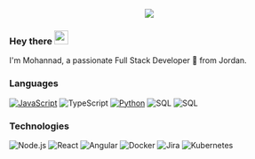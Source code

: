 <!-- ![giphy](https://raw.githubusercontent.com/MohnnadBahaa/MohannadBahaa/main/gif/header.gif) -->
<p align="center" width="100" height="100" >
  <img  src="https://raw.githubusercontent.com/MohnnadBahaa/MohannadBahaa/main/gif/header.gif">
</p>

### Hey there <img src="https://media.giphy.com/media/hvRJCLFzcasrR4ia7z/giphy.gif" width="25px">

I'm Mohannad, a passionate Full Stack Developer 🚀 from Jordan.

### Languages

[![JavaScript](https://img.shields.io/badge/-JavaScript-000?&logo=JavaScript&logoColor=ddc508)](https://github.com/adamalston?tab=repositories&q=&type=&language=javascript)
![TypeScript](https://img.shields.io/badge/-TypeScript-000?&logo=TypeScript&logoColor=007ACC)
[![Python](https://img.shields.io/badge/-Python-000?&logo=python)](https://github.com/adamalston?tab=repositories&q=&type=&language=python)
![SQL](https://img.shields.io/badge/-SQL-000?&logo=MySQL&logoColor=4479A1)
![SQL](https://img.shields.io/badge/-PHP-000?&logo=PHP&logoColor=4479A1)

### Technologies

![Node.js](https://img.shields.io/badge/-Node.js-000?&logo=node.js)
![React](https://img.shields.io/badge/-React-000?&logo=React)
![Angular](https://img.shields.io/badge/-Angular-b20000?&logo=Angular)
![Docker](https://img.shields.io/badge/-Docker-000?&logo=Docker)
![Jira](https://img.shields.io/badge/-Jira-000?&logo=Jira-Software&logoColor=0052CC)
![Kubernetes](https://img.shields.io/badge/-Kubernetes-000?&logo=Kubernetes)

